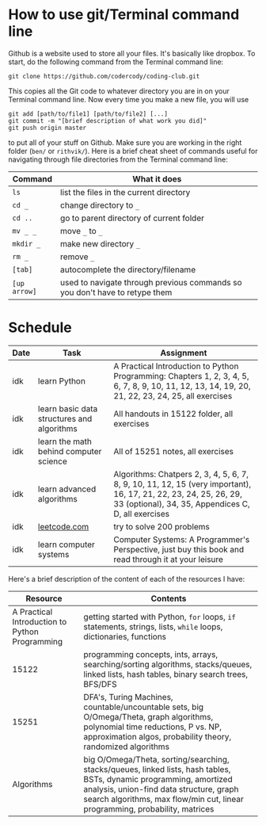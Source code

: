 # How to use git/Terminal command line

Github is a website used to store all your files. It's basically like dropbox. To start, do the following command from the Terminal command line:

```
git clone https://github.com/codercody/coding-club.git
```

This copies all the Git code to whatever directory you are in on your Terminal command line. Now every time you make a new file, you will use

```
git add [path/to/file1] [path/to/file2] [...]
git commit -m "[brief description of what work you did]"
git push origin master
```

to put all of your stuff on Github. Make sure you are working in the right folder (`ben/` or `rithvik/`). Here is a brief cheat sheet of commands useful for navigating through file directories from the Terminal command line:

|Command|What it does|
|-------|------------|
|`ls`   |list the files in the current directory|
|`cd _` |change directory to `_`|
|`cd ..`|go to parent directory of current folder|
|`mv _ _`|move `_` to `_`|
|`mkdir _`|make new directory `_`|
|`rm _` |remove `_`|
|`[tab]`|autocomplete the directory/filename|
|`[up arrow]`|used to navigate through previous commands so you don't have to retype them|

# Schedule

|Date|Task|Assignment|
|----|----|----------|
|idk|learn Python|A Practical Introduction to Python Programming: Chapters 1, 2, 3, 4, 5, 6, 7, 8, 9, 10, 11, 12, 13, 14, 19, 20, 21, 22, 23, 24, 25, all exercises|
|idk|learn basic data structures and algorithms|All handouts in 15122 folder, all exercises|
|idk|learn the math behind computer science|All of 15251 notes, all exercises|
|idk|learn advanced algorithms|Algorithms: Chatpers 2, 3, 4, 5, 6, 7, 8, 9, 10, 11, 12, 15 (very important), 16, 17, 21, 22, 23, 24, 25, 26, 29, 33 (optional), 34, 35, Appendices C, D, all exercises|
|idk|[leetcode.com](https://leetcode.com)|try to solve 200 problems|
|idk|learn computer systems|Computer Systems: A Programmer's Perspective, just buy this book and read through it at your leisure|

Here's a brief description of the content of each of the resources I have:

|Resource|Contents|
|--------|-----------|
|A Practical Introduction to Python Programming|getting started with Python, `for` loops, `if` statements, strings, lists, `while` loops, dictionaries, functions|
|15122|programming concepts, ints, arrays, searching/sorting algorithms, stacks/queues, linked lists, hash tables, binary search trees, BFS/DFS|
|15251|DFA's, Turing Machines, countable/uncountable sets, big O/Omega/Theta, graph algorithms, polynomial time reductions, P vs. NP, approximation algos, probability theory, randomized algorithms|
|Algorithms|big O/Omega/Theta, sorting/searching, stacks/queues, linked lists, hash tables, BSTs, dynamic programming, amortized analysis, union-find data structure, graph search algorithms, max flow/min cut, linear programming, probability, matrices|
